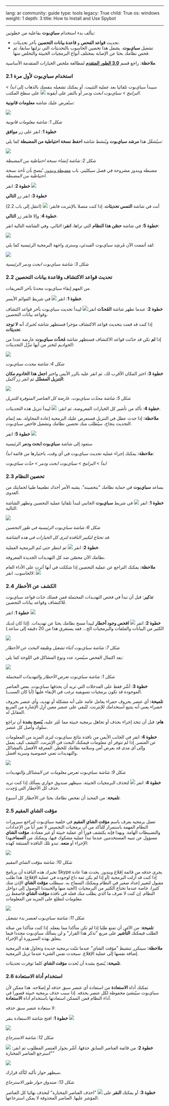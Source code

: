 

---

lang: ar
community: guide
type: tools
legacy: True
child: True
os: windows
weight: 1
depth: 3
title: How to Install and Use Spybot

---

<p>يتألف بدء استخدام <b>سباي‌بوت</b> بفاعلية من خطوتين:</p>

<ul>
	<li>تحديث <b>قواعد الفحص</b> و <b>قاعدة بيانات التحصين</b> بآخر تحديثات.</li>
	<li>تشغيل <b>سباي‌بوت</b>. يشمل هذا تحصين الحاسوب بالتحديثات التي نزلتها سابقا، ثم فحص نظامك بحثا عن الإصابة بمختلف أنواع البرمجيات الخبيثة والتخلص منها.</li>
</ul>

<p><b>ملاحظة</b>: راجع قسم <a href="/spybot_advanced"><b> 3.0 الطور المتقدم</b></a> لمطالعة ملخص الخيارات المتقدمة الأساسية.</p>

<h3>2.1 استخدام سباي‌بوت لأول مرة</h3>

<p>سيبدأ سباي‌بوت تلقائيا بعد عملية التثبيت. أو يمكنك تشغيله بنفسك بالذهاب إلى <i>ابدأ &gt; البرامج &gt; سباي‌بوت ابحث ودمر</i> أو بالنقر على أيقونة <img src="/sites/securitybkp.ngoinabox.org/files/u5/spybot-ar/01.png" /> على سطح المكتب.</p>

<p>ستُعرض عليك شاشة <b>معلومات قانونية</b>:</p>

<p><img src="/sites/securitybkp.ngoinabox.org/files/u5/spybot-ar/02.png" /></p>

<p><i>شكل 1: شاشة معلومات قانونية</i></p>

<p><b>خطوة 1</b>: انقر على زر <b>موافق</b></p>

<p>سيُشغّل هذا <b>مرشد سباي‌بوت</b> ويُنشط شاشة <b>احفظ نسخة احتياطية من المضبطة</b> كما يلي:</p>

<p><img src="/sites/securitybkp.ngoinabox.org/files/u5/spybot-ar/04.png" /></p>

<p><i>شكل 2: شاشة إنشاء نسخة احتياطية من المضبطة</i></p>

<p>مضبطة ويندوز مشروحة في فصل سيكلينر، باب <a href="/ar/ccleaner_windowsregistry">مضبطة ويندوز</a>. <i>يُنصح بأن تأخذ نسخة احتياطية من المضبطة.</i></p>

<p><b>خطوة 2</b>: انقر <img src="/sites/securitybkp.ngoinabox.org/files/u5/spybot-ar/05.png" /></p>

<p><b>خطوة 3</b>: انقر زر <b>التالي</b></p>

<p>أنت في شاشة <b>التمس تحديثات</b>. إذا كنت متصلا بالإنترنت فانقر: <img src="/sites/securitybkp.ngoinabox.org/files/u5/spybot-ar/06.png" /> (انتقل إلى باب 2.2)</p>

<p><b>خطوة 4</b>: وإلا فانقر زر <b>التالي</b>.</p>

<p><b>خطوة 5</b>: في شاشة <b>حصّن هذا النظام</b> التي تراها، <b>انقر:</b> <i>التالي</i>، وفي الشاشة التالية انقر:</p>

<p><img src="/sites/securitybkp.ngoinabox.org/files/u5/spybot-ar/07.png" /></p>

<p>لقد أتممت الآن مُرشِد سباي‌بوت المبدئي، وسترى واجهة البرمجية الرئيسية كما يلي:</p>

<p><img src="/sites/securitybkp.ngoinabox.org/files/u5/spybot-ar/03.png" /></p>

<p><i>شكل 3: شاشة <i>سباي‌بوت ابحث ودمر</i> الرئيسية</i></p>

<h3>2.2 تحديث قواعد الاكتشاف وقاعدة بيانات التحصين</h3>

<p>من المهم إبقاء سباي‌بوت محدثا بآخر التعريفات.</p>

<p><b>خطوة 1</b>: انقر <img src="/sites/securitybkp.ngoinabox.org/files/u5/spybot-ar/08.png" /> في شريط القوائم الأيسر.</p>

<p><b>خطوة 2</b>: عندما تظهر شاشة <b>المُحدّث</b> انقر:<img src="/sites/securitybkp.ngoinabox.org/files/u5/spybot-ar/09.png" /> ليبدأ تحديث سباي‌بوت بآخر قواعد اكتشاف وقواعد بيانات التحصين.</p>

<p>إذا كنت قد قمت بتحديث قواعد الاكتشاف مؤخرا فستظهر شاشة تُخبرك أنه <b>لا توجد تحديثات</b>.</p>

<p>إذا <b>لم</b> تكن قد حدّثت قواعد الاكتشاف فستظهر شاشة <b>مُحدِّث سباي‌بوت</b> عارضة عددا من الخواديم لتختر من أيها تنزّل التحديثات:</p>

<p><img src="/sites/securitybkp.ngoinabox.org/files/u5/spybot-ar/10.png" /></p>

<p><i>شكل 4: شاشة محدث سباي‌بوت</i></p>

<p><b>خطوة 3</b>: اختر المكان الأقرب لك، ثم انقر عليه بالزر الأيمن واختر <b>اجعل هذا الخادوم مكان التنزيل المفضّل</b> ثم انقر زر <i>أكمل</i>:</p>

<p><img src="/sites/securitybkp.ngoinabox.org/files/u5/spybot-ar/11.png" /></p>

<p><i>شكل 5: شاشة محدّث سباي‌بوت، عارضة كل العناصر المتوفرة للتنزيل</i></p>

<p><b>خطوة 4</b>: تأكد من تأشير كل الخيارات المعروضة، ثم انقر: <img src="/sites/securitybkp.ngoinabox.org/files/u5/spybot-ar/12.png" /> ليبدأ تنزيل هذه التحديثات.</p>

<p><b>ملاحظة:</b> إذا حدث عطل في التنزيل فستعرض عليك البرمجية إعادة المحاولة. بعد إتمام التحديث بنجاح، سيُطلب منك تحصين نظامك وتشغيل فاحص سباي‌بوت.</p>

<p><b>خطوة 5</b>: انقر <img src="/sites/securitybkp.ngoinabox.org/files/u5/spybot-ar/13.png" /></p>

<p>ستعود إلى شاشة <b>سباي‌بوت ابحث ودمر</b> الرئيسية</p>

<p><b>ملاحظة:</b> يمكنك إجراء عملية تحديث سباي‌بوت في أي وقت، باختيارها من قائمة <i>ابدأ</i>:</p>

<p><i>ابدأ &gt; البرامج &gt; سباي‌بوت ابحث ودمر &gt; حدّث سباي‌بوت</i></p>

<h3>2.3 تحصين النظام</h3>

<p>يساعد <b>سباي‌بوت</b> في حماية نظامك "بتحصينه". يشبه الأمر أخذك تطعيما طبيا لحمايتك من العدوى.</p>

<p><b>خطوة 1</b>: انقر <img src="/sites/securitybkp.ngoinabox.org/files/u5/spybot-ar/14.png" /> في شريط <b>سباي‌بوت</b> الجانبي لتبدأ تلقائيا عملية التحصين وتظهر الشاشة التالية:</p>

<p><img src="/sites/securitybkp.ngoinabox.org/files/u5/spybot-ar/15.png" /></p>

<p><i>شكل 6: شاشة سباي‌بوت الرئيسية في طور التحصين</i></p>

<p><i>قد تحتاج لتكبير النافذة لترى كل الخيارات في هذه الشاشة.</i></p>

<p><b>خطوة 2</b>: انقر <img src="/sites/securitybkp.ngoinabox.org/files/u5/spybot-ar/16.png" /> ثم انتظر حتى تُتم البرمجية العملية.</p>

<p>نظامك الآن محصّن ضد كل التهديدات الجديدة المعروفة.</p>

<p><b>ملاحظة:</b> يمكنك التراجع عن عملية التحصين إذا شككت في أنها أثرت على الأداء العام لالحاسوب. انقر: <img src="/sites/securitybkp.ngoinabox.org/files/u5/spybot-ar/17.png" /></p>

<h3>2.4 الكشف عن الأخطار</h3>

<p><b>تذكير</b>: قبل أن تبدأ في فحص التهديدات المحتملة فمن فضلك حدّث قواعد سباي‌بوت للاكتشاف وقواعد بيانات التحصين.</p>

<p><b>خطوة 1</b>: انقر <img src="/sites/securitybkp.ngoinabox.org/files/u5/spybot-ar/18.png" /></p>

<p><b>خطوة 2</b>: انقر <img src="/sites/securitybkp.ngoinabox.org/files/u5/spybot-ar/19.png" /> <b>افحص وجود أخطار</b> ليبدأ مسح نظامك بحثا عن تهديدات. (إذا كان لديك الكثير من البيانات والملفات والبرمجيات الخ... فقد يستغرق هذا من 20 دقيقة إلى ساعة.)</p>

<p><img src="/sites/securitybkp.ngoinabox.org/files/u5/spybot-ar/20.png" /></p>

<p><i>شكل 7: شاشة سباي‌بوت أثناء تشغيل وظيفة البحث عن الأخطار</i></p>

<p>بعد اكتمال الفحص سيُسرد عدد ونوع المشاكل في اللوحة كما يلي:</p>

<p><img src="/sites/securitybkp.ngoinabox.org/files/u5/spybot-ar/21.png" /></p>

<p><i>شكل 1: شاشة سباي‌بوت تعرض الأخطار والتهديدات المحتملة</i></p>

<p><b>خطوة 3</b>: أشّر فقط على المدخلات التي تريد أن يحذفها سباي‌بوت. بعص العناصر الموجودة قد تكون برمجيات تسويقية ترغب في الإبقاء عليها (أيا كان السبب).</p>

<p><b>تلميحة:</b> أي عنصر بحروف حمراء يعامل عامة على أنه مشكلة أو تهديد، وأي عنصر بحروف خضراء يعني أنه يتتبع استخدامك للإنترنت. لتُبقي على عنصر معين أزِل الإشارة من المربع المقابل له.</p>

<p><b>هام:</b> قبل أن تتخذ إجراء بحذف أو تجاهل برمجية خبيثة مما عُثِر عليه، <b>يُنصح بشدة</b> أن تراجع سلوك وأصل كل عنصر.</p>

<p><b>خطوة 4</b>: انقر في الجانب الأيمن من نافذة نتائج سباي‌بوت لترى المزيد من المعلومات عن العنصر. إذا لم تتوفر أي معلومات فيمكنك البحث في الإنترنت. اكتشف كيف يعمل وإلى أي مدى قد يعرض أمن وسلامة نظامك للخطر. المعرفة اﻷفضل بالمشاكل والتهديدات تعني خصوصية وسرية أفضل.</p>

<p><img src="/sites/securitybkp.ngoinabox.org/files/u5/spybot-ar/38.png" /></p>

<p><i>شكل 9: شاشة سباي‌بوت تعرض معلومات عن المشاكل والتهديدات</i></p>

<p><b>خطوة 4</b>: انقر <img src="/sites/securitybkp.ngoinabox.org/files/u5/spybot-ar/22.png" /> لتحذف البرمجيات الخبيثة. سيظهر صندوق حواري يسألك إذا كنت تريد حذف كل الأخطار التي وُجِدت.</p>

<p><b>تلميحة</b>: من المحبذ أن تفحص نظامك بحثا عن الأخطار كل أسبوع.</p>

<h3>2.5 مؤقت الشاي المقيم</h3>

<p>تعمل برمجية يعرف باسم <b>مؤقت الشاي المقيم</b> في خلفية سباي‌بوت لتراجع سيرورات النظام المهمة باستمرار للتأكد من أن برمجيات التجسس لا تغير أيا من الإعدادات والتضبيطات الهامة. وبهذا فإنه يكتشف فورا أي عملية خبيثة أو غير معتادة. <b>مؤقت الشاي</b> مسؤول عن تنبيه المستخدمين عندما تبدأ عملية مشكوك فيها، ويمكنك من <b>السماح</b>بهذا الإجراء أو <b>منعه</b>. تبدو تلك النافذة المنبثقة كهذه:</p>

<p><img src="/sites/securitybkp.ngoinabox.org/files/u5/spybot-ar/23.png" /></p>

<p><i>شكل 10: شاشة مؤقت الشاي المقيم</i></p>

<p>تخبرك هذه النافذة أن برنامج Skype يجري حذفه من قائمة إقلاع ويندوز. يحدث هذا عادة إذا كنت قد أزلت البرمجية (أو إذا لم يكن ثمة داع لوجوده في عملية الإقلاع). هذا طلب مقبول لتغيير إعداد صغير في النظام ويمكنك السماح به. سيطلب <b>مؤقت الشاي</b> الإذن منك كثيرا، خاصة عندما تحتاج الكثير من البرمجيات (الجيد منها والخبيث) الوصول إلى دواخل النظام. إن كنت لا تعرف ما الذي يطلب منك فعله في نافذة <b>مؤقت الشاي</b> فاضغط زر <i>معلومات</i> لتطلع على المزيد من المعلومات.</p>

<p><img src="/sites/securitybkp.ngoinabox.org/files/u5/spybot-ar/48.png" /></p>

<p><i>شكل 11: شاشة سباي‌بوت لعنصر بدء تشغيل</i></p>

<p><b>تلميحة</b>: من الآمَن أن تمنع طلبا إذا لم تكن متأكدا مما يفعله. إذا كنت متأكدا من صحّة الطلب فيمكنك <b>التأشير</b> على مربع "تذكر هذا القرار" و لن يسألك سباي‌بوت مجددا فيما يتعلق بهذه السيرورة أو الإجراء.</p>

<p><b>ملاحظة:</b> سيتكرر تنشيط "مؤقت الشاي" عندما تثبّت برمجية جديدة وتحاول هذه البرمجية إضافة نفسها إلى عملية الإقلاع. سيحدث نفس الشيء عندما تزيل البرمجية.</p>

<p><b>تلميحة:</b> يُنصح بشدة أن تُحدث <b>مؤقت الشاي</b> كلما توفرت تحديثات.</p>

<h3>2.6 استخدام أداة الاستعادة</h3>

<p>تمكنك أداة <b>الاستعادة</b> من استعادة أي عنصر سبق حذفه أو إصلاحه. هذا ممكن لأن سباي‌بوت سيُنشئ محفوظة لكل عنصر يحذفه. إذا سبب حذف برمجية خبيثة قصورا في أداء النظام فمن الممكن استعادتها باستخدام أداة <b>الاستعادة</b>.</p>

<p>لا ستعادة عنصر سبق حذفه:</p>

<p><b>خطوة 1</b>: افتح شاشة الاستعادة بنقر <img src="/sites/securitybkp.ngoinabox.org/files/u5/spybot-ar/37.png" /></p>

<p><img src="/sites/securitybkp.ngoinabox.org/files/u5/spybot-ar/39.png" /></p>

<p><i>شكل 12: شاشة الاسترجاع</i></p>

<p><b>خطوة 2</b>: من قائمة العناصر السابق حذفها، أشّر بجوار العنصر المطلوب ثم انقر: <img src="/sites/securitybkp.ngoinabox.org/files/u5/spybot-ar/28.png" /> "استرجع العناصر المختارة"</p>

<p><img src="/sites/securitybkp.ngoinabox.org/files/u5/spybot-ar/40.png" /></p>

<p>سيظهر حوار تأكيد لتُأكد قرارك.</p>

<p><i>شكل 13: صندوق حوار طور الاسترجاع</i></p>

<p><b>خطوة 3</b>: أو يمكنك <b>النقر</b> على <img src="/sites/securitybkp.ngoinabox.org/files/u5/spybot-ar/29.png" /> "احذف العناصر المختارة" لتحذف نهائيا كل العناصر المؤشر عليها. العناصر المحذوفة لا يمكن استرجاعها.</p>


